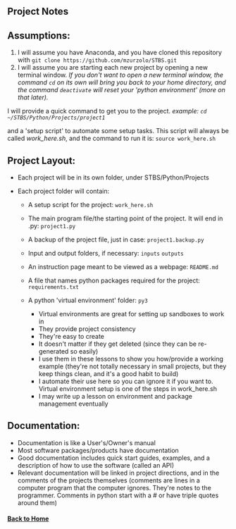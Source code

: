 ## Project Notes

## Assumptions:

1. I will assume you have Anaconda, and you have cloned this repository with `git clone https://github.com/mzurzolo/STBS.git`
2. I will assume you are starting each new project by opening a new terminal window. _If you don't want to open a new terminal window, the command `cd` on its own will bring you back to your home directory, and the command `deactivate` will reset your 'python environment' (more on that later)._

  I will provide a quick command to get you to the project. _example: `cd ~/STBS/Python/Projects/project1`_

  and a 'setup script' to automate some setup tasks. This script will always be called _work_here.sh_, and the command to run it is: `source work_here.sh`

## Project Layout:

- Each project will be in its own folder, under STBS/Python/Projects
- Each project folder will contain:

  - A setup script for the project: `work_here.sh`
  - The main program file/the starting point of the project. It will end in .py: `project1.py`
  - A backup of the project file, just in case: `project1.backup.py`
  - Input and output folders, if necessary: `inputs` `outputs`
  - An instruction page meant to be viewed as a webpage: `README.md`
  - A file that names python packages required for the project: `requirements.txt`
  - A python 'virtual environment' folder: `py3`

    - Virtual environments are great for setting up sandboxes to work in
    - They provide project consistency
    - They're easy to create
    - It doesn't matter if they get deleted (since they can be re-generated so easily)
    - I use them in these lessons to show you how/provide a working example (they're not totally necessary in small projects, but they keep things clean, and it's a good habit to build)
    - I automate their use here so you can ignore it if you want to. Virtual environment setup is one of the steps in work_here.sh
    - I may write up a lesson on environment and package management eventually

## Documentation:

- Documentation is like a User's/Owner's manual
- Most software packages/products have documentation
- Good documentation includes quick start guides, examples, and a description of how to use the software (called an API)
- Relevant documentation will be linked in project directions, and in the comments of the projects themselves (comments are lines in a computer program that the computer ignores. They're notes to the programmer. Comments in python start with a # or have triple quotes around them)

#### [Back to Home](https://skiptheboringstuff.com)
